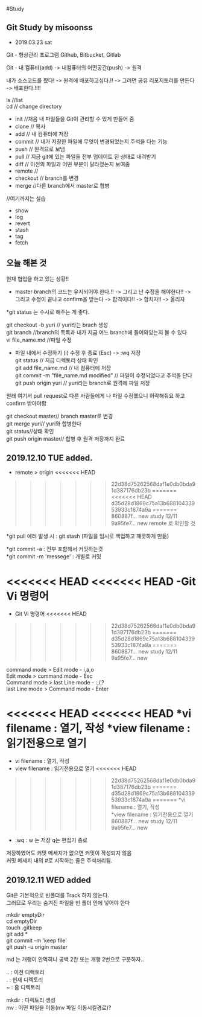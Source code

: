 #Study

## Git Study by misoonss

* 2019.03.23 sat

Git - 형상관리 프로그램
	Github, Bitbucket, Gitlab

Git - 내 컴퓨터(add) -> 내컴퓨터의 어떤공간(push) -> 원격


내가 소스코드를 짰다! -> 원격에 배포하고싶다.!! -> 그러면 공유 리포지토리를 만든다 -> 배포한다.!!!!

ls //list   
cd // change directory

* init //처음 내 파일들을 Git이 관리할 수 있게 만들어 줌
* clone // 복사
* add // 내 컴퓨터에 저장
* commit // 내가 저장한 파일에 무엇이 변경되었는지 주석을 다는 기능
* push // 원격으로 보냄
* pull // 지금 git에 있는 파일들 전부 업데이트 된 상태로 내려받기
* diff // 이전의 파일과 어떤 부분이 달라졌는지 보여줌
* remote //
* checkout // branch를 변경
* merge //다른 branch에서 master로 합병

//여기까지는 실습

* show
* log
* revert
* stash
* tag
* fetch


## 오늘 해본 것

현재 협업을 하고 있는 상황!!
 - master branch의 코드는 유지되어야 한다.!! -> 그리고 난 수정을 해야한다!! -> 그리고 수정이 끝나고 confirm을 받는다 -> 합격이다!! -> 합치자!! -> 올리자


*git status 는 수시로 해주는 게 좋다.

 git checkout -b yuri // yuri라는 brach 생성  
 git branch //branch의 목록과 내가 지금 어느 branch에 들어와있는지 볼 수 있다  
 vi file_name.md //파일 수정  
  - 파일 내에서 수정하기 (i) 수정 후 종료 (Esc) -> :wq 저장  
  git status // 지금 디렉토리 상태 확인  
  git add file_name.md // 내 컴퓨터에 저장  
  git commit -m "file_name.md modified" // 파일이 수정되었다고 주석을 단다  
  git push origin yuri // yuri라는 branch로 원격에 파일 저장  
  
  원래 여기서 pull request로 다른 사람들에게 나 파일 수정했으니 허락해줘요 하고 confirm 받아야함

  git checkout master// branch master로 변경  
  git merge yuri// yuri와 합병한다  
  git status//상태 확인  
  git push origin master// 합병 후 원격 저장까지 완료


## 2019.12.10 TUE added.

- remote > origin 
<<<<<<< HEAD
>>>>>>> 22d38d75262568daf1e0db0bda91d387176db23b
=======
<<<<<<< HEAD
>>>>>>> d35d28d1869c75a13b68810433953933c1874a9a
=======
>>>>>>> 860887f... new study 12/11
>>>>>>> 9a95fe7... new
remote 로 확인할 것

*git pull 에러 발생 시 : git stash (파일을 임시로 백업하고 깨끗하게 만듦)

*git commit -a : 전부 포함해서 커밋하는것  
*git commit -m 'messege' : 개별로 커밋

<<<<<<< HEAD
<<<<<<< HEAD
-Git Vi 명령어
=======
- Git Vi 명령어
<<<<<<< HEAD
>>>>>>> 22d38d75262568daf1e0db0bda91d387176db23b
=======
>>>>>>> d35d28d1869c75a13b68810433953933c1874a9a
=======
>>>>>>> 860887f... new study 12/11
>>>>>>> 9a95fe7... new

command mode > Edit mode - i,a,o  
Edit mode > command mode - Esc  
Command mode > last Line mode - :,/,?  
last Line mode > Command mode - Enter  

<<<<<<< HEAD
<<<<<<< HEAD
*vi filename : 열기, 작성
*view filename : 읽기전용으로 열기
=======
* vi filename : 열기, 작성
* view filename : 읽기전용으로 열기
<<<<<<< HEAD
>>>>>>> 22d38d75262568daf1e0db0bda91d387176db23b
=======
>>>>>>> d35d28d1869c75a13b68810433953933c1874a9a
=======
*vi filename : 열기, 작성  
*view filename : 읽기전용으로 열기  
>>>>>>> 860887f... new study 12/11
>>>>>>> 9a95fe7... new

- :wq : w 는 저장 q는 편집기 종료   

저장하였어도 커밋 메세지가 없으면 커밋이 작성되지 않음  
커밋 메세지 내의 #로 시작하는 줄은 주석처리됨.  


## 2019.12.11 WED added

Git은 기본적으로 빈폴더를 Track 하지 않는다.  
그러므로 우리는 숨겨진 파일을 빈 폴더 안에 넣어야 한다  

mkdir emptyDir  
cd emptyDir  
touch .gitkeep  
git add *  
git commit -m 'keep file'  
git push -u origin master   


md 는 개행이 안먹히니 공백 2칸 또는 개행 2번으로 구분하자..

.. : 이전 디렉토리   
. : 현재 디렉토리  
~ : 홈 디렉토리    

mkdir : 디렉토리 생성  
mv : 어떤 파일을 이동(mv 파일 이동시킬경로)?  


